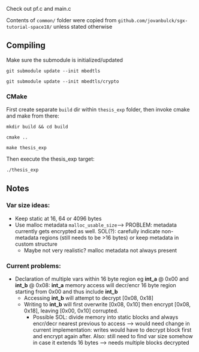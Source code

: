 Check out pf.c and main.c

Contents of `common/` folder were copied from `github.com/jovanbulck/sgx-tutorial-space18/` unless stated otherwise

## Compiling
Make sure the submodule is initialized/updated

`git submodule update --init mbedtls`

`git submodule update --init mbedtls/crypto`

### CMake
First create separate `build` dir within `thesis_exp` folder, then invoke cmake and make from there:

`mkdir build && cd build`

`cmake ..`

`make thesis_exp`

Then execute the thesis_exp target:

`./thesis_exp`

## Notes

### Var size ideas:

- Keep static at 16, 64 or 4096 bytes
- Use malloc metadata `malloc_usable_size`--> PROBLEM: metadata currently gets encrypted as well.
SOL(?): carefully indicate non-metadata regions (still needs to be >16 bytes) or keep metadata in custom structure
    - Maybe not very realistic? malloc metadata not always present

### Current problems:

- Declaration of multiple vars within 16 byte region eg **int_a** @ 0x00 and **int_b** @ 0x08: 
**int_a** memory access will decr/encr 16 byte region starting from 0x00 and thus include **int_b**
    - Accessing **int_b** will attempt to decrypt [0x08, 0x18]
    - Writing to **int_b** will first overwrite [0x08, 0x10] then encrypt [0x08, 0x18], leaving [0x00, 0x10] corrupted.
        - Possible SOL: divide memory into static blocks and always encr/decr nearest previous to access --> 
        would need change in current implementation: writes would have to decrypt block first and encrypt again after.
        Also: still need to find var size somehow in case it extends 16 bytes --> needs multiple blocks decrypted
